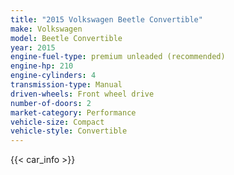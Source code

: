 ```yaml
---
title: "2015 Volkswagen Beetle Convertible"
make: Volkswagen
model: Beetle Convertible
year: 2015
engine-fuel-type: premium unleaded (recommended)
engine-hp: 210
engine-cylinders: 4
transmission-type: Manual
driven-wheels: Front wheel drive
number-of-doors: 2
market-category: Performance
vehicle-size: Compact
vehicle-style: Convertible
---
```


{{< car_info >}}
